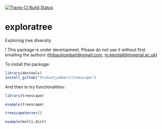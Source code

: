 [![Travis-CI Build Status](https://travis-ci.org/thibautjombart/treescape.png?branch=master)](https://travis-ci.org/thibautjombart/treescape)

# exploratree
Exploring tree diversity

! This package is under development. Please do not use it without first emailing the authors (thibautjombart@gmail.com, m.kendall@imperial.ac.uk)

To install the package:
```r
library(devtools)
install_github("thibautjombart/treescape")
```

And then to try functionalities:
```r
library(treescape)

example(treescape)

treescapeServer()

example(multi.dist)
```
